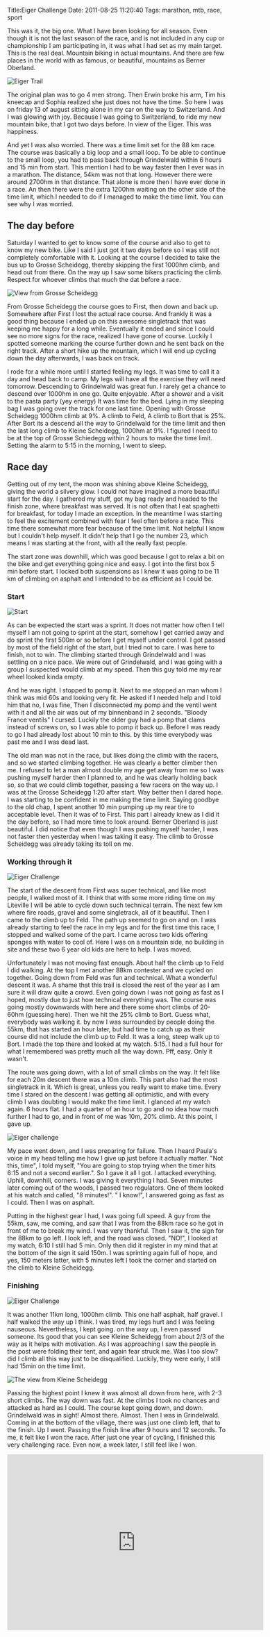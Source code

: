 Title:Eiger Challenge
Date: 2011-08-25 11:20:40
Tags: marathon, mtb, race, sport

This was it, the big one. What I have been looking for all season. Even though it is not the last season of the race, and is not included in any cup or championship I am participating in, it was what I had set as my main target. This is the real deal. Mountain biking in actual mountains. And there are few places in the world with as famous, or beautiful, mountains as Berner Oberland.

![Eiger Trail](/images/eigertrail.jpg)

The original plan was to go 4 men strong. Then Erwin broke his arm, Tim his kneecap and Sophia realized she just does not have the time. So here I was on friday 13 of august sitting alone in my car on the way to Switzerland. And I was glowing with joy. Because I was going to Switzerland, to ride my new mountain bike, that I got two days before. In view of the Eiger. This was happiness.

And yet I was also worried. There was a time limit set for the 88 km race. The course was basically a big loop and a small loop. To be able to continue to the small loop, you had to pass back through Grindelwald within 6 hours and 15 min from start. This mention I had to be way faster then I ever was in a marathon. The distance, 54km was not that long. However there were around 2700hm in that distance. That alone is more then I have ever done in a race. An then there were the extra 1200hm waiting on the other side of the time limit, which I needed to do if I managed to make the time limit. You can see why I was worried.

## The day before

Saturday I wanted to get to know some of the course and also to get to know my new bike. Like I said I just got it two days before so I was still not completely comfortable with it. Looking at the course I decided to take the bus up to Grosse Scheidegg, thereby skipping the first 1000hm climb, and head out from there. On the way up I saw some bikers practicing the climb. Respect for whoever climbs that much the dat before a race.

![View from Grosse Scheidegg](/images/grossescheidegg.jpg)

From Grosse Scheidegg the course goes to First, then down and back up. Somewhere after First I lost the actual race course. And frankly it was a good thing because I ended up on this awesome singletrack that was keeping me happy for a long while. Eventually it ended and since I could see no more signs for the race, realized I have gone of course. Luckily I spotted someone marking the course further down and he sent back on the right track. After a short hike up the mountain, which I will end up cycling down the day afterwards, I was back on track.


I rode for a while more until I started feeling my legs. It was time to call it a day and head back to camp. My legs will have all the exercise they will need tomorrow. Descending to Grindelwald was great fun. I rarely get a chance to descend over 1000hm in one go. Quite enjoyable. After a shower and a visit to the pasta party (yey energy) It was time for the bed. Lying in my sleeping bag I was going over the track for one last time. Opening with Grosse Scheidegg 1000hm climb at 9%. A climb to Feld, A climb to Bort that is 25%. After Bort its a descend all the way to Grindelwald for the time limit and then the last long climb to Kleine Scheidegg, 1000hm at 9%. I figured I need to be at the top of Grosse Schiedegg within 2 hours to make the time limit. Setting the alarm to 5:15 in the morning, I went to sleep.

## Race day

Getting out of my tent, the moon was shining above Kleine Scheidegg, giving the world a silvery glow. I could not have imagined a more beautiful start for the day. I gathered my stuff, got my bag ready and headed to the finish zone, where breakfast was served. It is not often that I eat spaghetti for breakfast, for today I made an exception. In the meantime I was starting to feel the excitement combined with fear I feel often before a race. This time there somewhat more fear because of the time limit. Not helpful I know but I couldn't help myself. It didn't help that I go the number 23, which means I was starting at the front, with all the really fast people.


The start zone was downhill, which was good because I got to relax a bit on the bike and get everything going nice and easy. I got into the first box 5 min before start. I locked both suspensions as I knew it was going to be 11 km of climbing on asphalt and I intended to be as efficient as I could be.

### Start

![Start](/images/eigerchallenge-start.jpg)

As can be expected the start was a sprint. It does not matter how often I tell myself I am not going to sprint at the start, somehow I get carried away and do sprint the first 500m or so before I get myself under control. I got passed by most of the field right of the start, but I tried not to care. I was here to finish, not to win. The climbing started through Grindelwald and I was settling on a nice pace. We were out of Grindelwald, and I was going with a group I suspected would climb at my speed. Then this guy told me my rear wheel looked kinda empty.

And he was right. I stopped to pomp it. Next to me stopped an man whom I think was mid 60s and looking very fit. He asked if I needed help and I told him that no, I was fine, Then I disconnected my pomp and the ventil went with it and all the air was out of my binnenband in 2 seconds. "Bloody France ventils" I cursed. Luckily the older guy had a pomp that clams instead of screws on, so I was able to pomp it back up. Before I was ready to go I had already lost about 10 min to this. by this time everybody was past me and I was dead last.

The old man was not in the race, but likes doing the climb with the racers, and so we started climbing together. He was clearly a better climber then me. I refused to let a man almost double my age get away from me so I was pushing myself harder then I planned to, and he was clearly holding back so, so that we could climb together, passing a few racers on the way up. I was at the Grosse Scheidegg 1:20 after start. Way better then I dared hope. I was starting to be confident in me making the time limit. Saying goodbye to the old chap, I spent another 10 min pumping up my rear tire to acceptable level. Then it was of to First. This part I already knew as I did it the day before, so I had more time to look around. Berner Oberland is just beautiful. I did notice that even though I was pushing myself harder, I was not faster then yesterday when I was taking it easy. The climb to Grosse Scheidegg was already taking its toll on me.

### Working through it

![Eiger Challenge](/images/eigerchallenge-k1.jpg)

The start of the descent from First was super technical, and like most people, I walked most of it. I think that with some more riding time on my Liteville I will be able to cycle down such technical terrain. The next few km where fire roads, gravel and some singletrack, all of it beautiful. Then I came to the climb up to Feld. The path up seemed to go on and on. I was already starting to feel the race in my legs and for the first time this race, I stopped and walked some of the part. I came across two kids offering sponges with water to cool of. Here I was on a mountain side, no building in site and these two 6 year old kids are here to help. I was moved.


Unfortunately I was not moving fast enough. About half the climb up to Feld I did walking. At the top I met another 88km contester and we cycled on together. Going down from Feld was fun and technical. What a wonderful descent it was. A shame that this trail is closed the rest of the year as I am sure it will draw quite a crowd. Even going down I was not going as fast as I hoped, mostly due to just how technical everything was. The course was going mostly downwards with here and there some short climbs of 20-60hm (guessing here). Then we hit the 25% climb to Bort. Guess what, everybody was walking it. by now I was surrounded by people doing the 55km, that has started an hour later, but had time to catch up as their course did not include the climb up to Feld. It was a long, steep walk up to Bort. I made the top there and looked at my watch. 5:15. I had a full hour for what I remembered was pretty much all the way down. Pff, easy. Only it wasn't.


The route was going down, with a lot of small climbs on the way. It felt like for each 20m descent there was a 10m climb. This part also had the most singletrack in it. Which is great, unless you really want to make time. Every time I stared on the descent I was getting all optimistic, and with every climb I was doubting I would make the time limit. I glanced at my watch again. 6 hours flat. I had a quarter of an hour to go and no idea how much further I had to go, and in front of me was 10m, 20% climb. At this point, I gave up.

![Eiger challenge](/eigerchallenge-k3.jpg)

My pace went down, and I was preparing for failure. Then I heard Paula's voice in my head telling me how I give up just before it actually matter. "Not this, time", I told myself, "You are going to stop trying when the timer hits 6:15 and not a second earlier.". So I gave it all I got. I attacked everything. Uphill, downhill, corners. I was giving it everything I had. Seven minutes later coming out of the woods, I passed two regulators. One of them looked at his watch and called, "8 minutes!". " I know!", I answered going as fast as I could. Then I was on asphalt.


Putting in the highest gear I had, I was going full speed. A guy from the 55km, saw, me coming, and saw that I was from the 88km race so he got in front of me to break my wind. I was very thankful. Then I saw it, the sign for the 88km to go left. I look left, and the road was closed. "NO!", I looked at my watch, 6:10 I still had 5 min. Only then did it register in my mind that at the bottom of the sign it said 150m. I was sprinting again full of hope, and yes, 150 meters latter, with 5 minutes left I took the corner and started on the climb to Kleine Scheidegg.

### Finishing

![Eiger Challenge](/images/eigerchallenge-k5.jpg)

It was another 11km long, 1000hm climb. This one half asphalt, half gravel. I half walked the way up I think. I was tired, my legs hurt and I was feeling nauseous. Nevertheless, I kept going. on the way up, I even passed someone. Its good that you can see Kleine Scheidegg from about 2/3 of the way as it helps with motivation. As I was approaching I saw the people in the post were folding their tent, and again fear struck me. Was I too slow? did I climb all this way just to be disqualified. Luckily, they were early, I still had 15min on the time limit.

![The view from Kleine Scheidegg](/images/view-kleine-sheidegg.jpg)

Passing the highest point I knew it was almost all down from here, with 2-3 short climbs. The way down was fast. At the climbs I took no chances and attacked as hard as I could. The course kept going down, and down. Grindelwald was in sight! Almost there. Almost. Then I was in Grindelwald. Coming in at the bottom of the village, there was just one climb left, that to the finish. Up I went. Passing the finish line after 9 hours and 12 seconds. To me, it felt like I won the race. After just one year of cycling, I finished this very challenging race. Even now, a week later, I still feel like I won.

<iframe height='405' width='590' frameborder='0' allowtransparency='true' scrolling='no' src='http://app.strava.com/runs/1246490/embed/1e039731703e51e157090fbf5c25386c6af74220'></iframe>

